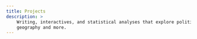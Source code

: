 ```yaml
---
title: Projects
description: >
    Writing, interactives, and statistical analyses that explore politics,
    geography and more.
---
```

